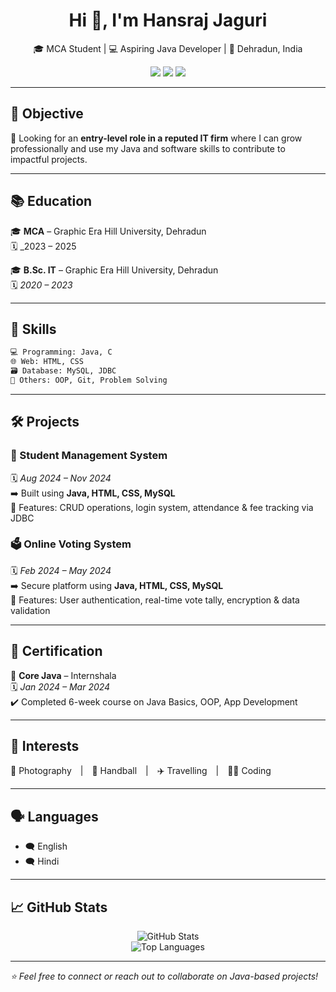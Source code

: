 <!-- PROFILE HEADER -->


<h1 align="center">Hi 👋, I'm Hansraj Jaguri</h1>

<p align="center">
  🎓 MCA Student | 💻 Aspiring Java Developer | 📍 Dehradun, India  
</p>

<p align="center">
  <a href="mailto:hjaguri27@gmail.com"><img src="https://img.shields.io/badge/Email-hjaguri27@gmail.com-red?style=flat-square&logo=gmail"></a>
  <a href="https://github.com/hjaguri"><img src="https://img.shields.io/badge/GitHub-hjaguri-181717?style=flat-square&logo=github"></a>
  <a href="https://www.linkedin.com/in/hansraj-jaguri-00a003217"><img src="https://img.shields.io/badge/LinkedIn-Hansraj%20Jaguri-blue?style=flat-square&logo=linkedin"></a>
</p>

---

## 🎯 Objective

🌱 Looking for an **entry-level role in a reputed IT firm** where I can grow professionally and use my Java and software skills to contribute to impactful projects.

---

## 📚 Education

🎓 **MCA** – Graphic Era Hill University, Dehradun  
🗓️ _2023 – 2025

🎓 **B.Sc. IT** – Graphic Era Hill University, Dehradun  
🗓️ _2020 – 2023_

---

## 💼 Skills

```html
💻 Programming: Java, C  
🌐 Web: HTML, CSS  
🗃️ Database: MySQL, JDBC  
🔧 Others: OOP, Git, Problem Solving
```

---

## 🛠️ Projects

### 📘 Student Management System  
🗓️ _Aug 2024 – Nov 2024_  
➡️ Built using **Java, HTML, CSS, MySQL**  
🔑 Features: CRUD operations, login system, attendance & fee tracking via JDBC

### 🗳️ Online Voting System  
🗓️ _Feb 2024 – May 2024_  
➡️ Secure platform using **Java, HTML, CSS, MySQL**  
🔐 Features: User authentication, real-time vote tally, encryption & data validation

---

## 📜 Certification

🏅 **Core Java** – Internshala  
🗓️ _Jan 2024 – Mar 2024_  
✔️ Completed 6-week course on Java Basics, OOP, App Development

---

## 💖 Interests

📸 Photography | 🏐 Handball | ✈️ Travelling | 👨‍💻 Coding

---

## 🗣️ Languages

- 🗨️ English  
- 🗨️ Hindi

---

## 📈 GitHub Stats

<p align="center">
  <img src="https://github-readme-stats.vercel.app/api?username=hjaguri&show_icons=true&theme=radical" alt="GitHub Stats" />
  <br>
  <img src="https://github-readme-stats.vercel.app/api/top-langs/?username=hjaguri&layout=compact&theme=radical" alt="Top Languages" />
</p>

---

_⭐ Feel free to connect or reach out to collaborate on Java-based projects!_
